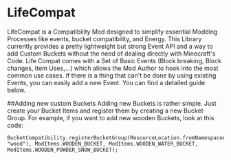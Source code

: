 # LifeCompat

LifeCompat is a Compatibility Mod designed to simplify essential Modding Processes like events, bucket compatibility, and Energy. This Library currently provides a pretty lightweight but strong Event API and a way to add Custom Buckets without the need of dealing directly with Minecraft's Code. Life Compat comes with a Set of Basic Events (Block breaking, Block changes, Item Uses,...) which allows the Mod Author to hook into the most common use cases. If there is a thing that can't be done by using existing Events, you can easily add a new Event. You can find a detailed guide below.

##Adding new custom Buckets
Adding new Buckets is rather simple. Just create your Bucket Items and register them by creating a new Bucket Group.
For example, if you want to add new wooden Buckets, look at this code:
```
BucketCompatibility.registerBucketGroup(ResourceLocation.fromNamespaceAndPath(your_mod_id_here, "wood"), ModItems.WOODEN_BUCKET, ModItems.WOODEN_WATER_BUCKET, ModItems.WOODEN_POWDER_SNOW_BUCKET);

```


